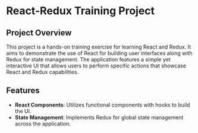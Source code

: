 # React-Redux Training Project

## Project Overview

This project is a hands-on training exercise for learning React and Redux. It aims to demonstrate the use of React for building user interfaces along with Redux for state management. The application features a simple yet interactive UI that allows users to perform specific actions that showcase React and Redux capabilities.

## Features

- **React Components**: Utilizes functional components with hooks to build the UI.
- **State Management**: Implements Redux for global state management across the application.